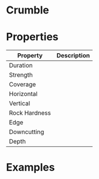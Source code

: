 # Crumble


# Properties


| Property | Description| 
| -------- | -----------|
| Duration |  |
| Strength |  |
| Coverage |  |
| Horizontal |  |
| Vertical |  |
| Rock Hardness |  |
| Edge |  |
| Downcutting |  |
| Depth |  |




# Examples
